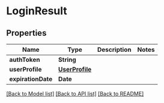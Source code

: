 # LoginResult
## Properties

Name | Type | Description | Notes
------------ | ------------- | ------------- | -------------
**authToken** | **String** |  | 
**userProfile** | [**UserProfile**](UserProfile.md) |  | 
**expirationDate** | **Date** |  | 

[[Back to Model list]](../README.md#documentation-for-models) [[Back to API list]](../README.md#documentation-for-api-endpoints) [[Back to README]](../README.md)

